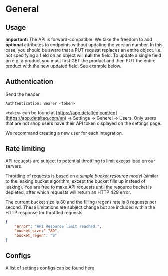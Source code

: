 # General

## Usage

**Important:** The API is forward-compatible. We take the freedom to add **optional** attributes to endpoints without updating the version number. In this case, you should be aware that a PUT request replaces an entire object. i.e. not specifying a field on an object will **null** the field. To update a single field on e.g. a product you must first GET the product and then PUT the entire product with the new updated field. See example below.

## Authentication

Send the header

`Authtentication: Bearer <token>`

`<token>` can be found at [https://app.detalteq.com/en](https://app.detalteq.com/en) -> Settings -> Generel -> Users. Only users that are not shop users have their API token displayed on the settings page.

We recommand creating a new user for each integration.

## Rate limiting

API requests are subject to potential throttling to limit excess load on our servers.

Throttling of requests is based on a _simple bucket resource model_ (similar to the leaking bucket algorithm, except the bucket fills up instead of leaking). You are free to make API requests until the resource bucket is depleted, after which requests will return an HTTP 429 error.

The current bucket size is 80 and the filling (regen) rate is 8 requests per second. These limitations are subject change but are included within the HTTP response for throttled requests:

```json
{
    "error": "API Resource limit reached.",
    "bucket_size:" "80",
    "bucket_regen": "8"
}
```

## Configs

A list of settings configs can be found [here](https://app.deltateq.com/doc/api/configs.php)
